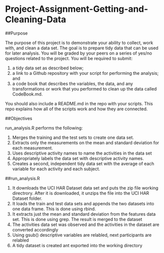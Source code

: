 # Project-Assignment-Getting-and-Cleaning-Data


##Purpose

The purpose of this project is to demonstrate your ability to collect, work with, and clean a data set. The goal is to prepare tidy data that can be used for later analysis. You will be graded by your peers on a series of yes/no questions related to the project. You will be required to submit:

1. a tidy data set as described below;
2. a link to a Github repository with your script for performing the analysis; and
3. a code book that describes the variables, the data, and any transformations or work that you performed to clean up the data called CodeBook.md.

You should also include a README.md in the repo with your scripts. This repo explains how all of the scripts work and how they are connected.

##Objectives

run_analysis.R performs the following:

1. Merges the training and the test sets to create one data set.
2. Extracts only the measurements on the mean and standard deviation for each measurement.
3. Uses descriptive activity names to name the activities in the data set
4. Appropriately labels the data set with descriptive activity names.
5. Creates a second, independent tidy data set with the average of each variable for each activity and each subject.


##run_analysis.R

1. It downloads the UCI HAR Dataset data set and puts the zip file working directrory. After it is downloaded, it unzips the file into the UCI HAR Dataset folder.
2. It loads the train and test data sets and appends the two datasets into one data frame. This is done using rbind.
3. It extracts just the mean and standard deviation from the features data set. This is done using grep. The result is merged to the dataset
4. The activities data set was observed and the activities in the dataset are converted accordingly
5. Using gsub() descriptive variables are relabled, next participants are relabled
6. A tidy dataset is created ant exported into the working directory